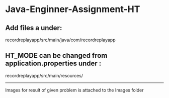 # Java-Enginner-Assignment-HT

<h2>Add files a under: </h2>
    recordreplayapp/src/main/java/com/recordreplayapp
<br>
<h2> HT_MODE can be changed from application.properties under : </h2>
    recordreplayapp/src/main/resources/
<hr>
Images for result of given problem is attached to the Images folder
